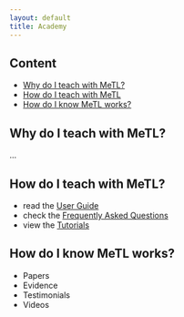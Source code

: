 ```yaml
---
layout: default
title: Academy
---
```


## Content

- [Why do I teach with MeTL?](#how-do-i-teach-with-metl)
- [How do I teach with MeTL](#why-do-i-teach-with-metl)
- [How do I know MeTL works?](#how-do-i-know-metl-works)

## Why do I teach with MeTL?

...

## How do I teach with MeTL?

- read the [User Guide](guide.html)
- check the [Frequently Asked Questions](academy-faq.html)
- view the [Tutorials](academy-tutorials.html)

## How do I know MeTL works?

- Papers
- Evidence
- Testimonials
- Videos
